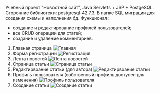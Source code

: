 Учебный проект "Новостной сайт", Java Servlets + JSP + PostgeSQL. Сторонние библиотеки: postgresql-42.7.3. В папке SQL миграции для создания схемы и наполнения бд.
Функционал:
  - создание и редактирование профилей пользователей;
  - все CRUD операции для статей;
  - создание и удаление комментариев.
1. Главная страница
![Главная](https://i.imgur.com/qYMbBlt.png)
2. Форма регистрации
![Регистрация](https://i.imgur.com/BnhjgjD.png)
3. Лента новостей
![Лента новостей](https://i.imgur.com/2yjCGaC.jpeg)
4. Страница статьи
![Страница статьи](https://i.imgur.com/WZEPKks.png)
5. Редактирвоание статьи (для автора)
![Редактирвоание статьи](https://i.imgur.com/QLzi6th.png)
6. Профиль пользователя (собственный профиль доступен для изменения)
![Профиль пользователя](https://i.imgur.com/dzUEUb6.png)
7. Создание статьи
![Создание статьи](https://i.imgur.com/bhMbmV2.png)
